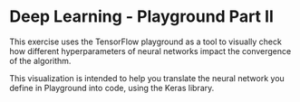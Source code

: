 # Deep Learning - Playground Part II

This exercise uses the TensorFlow playground as a tool to visually check how different hyperparameters of neural networks impact the convergence of the algorithm.

This visualization is intended to help you translate the neural network you define in Playground into code, using the Keras library.
